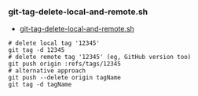 ### git-tag-delete-local-and-remote.sh
- [git-tag-delete-local-and-remote.sh](https://gist.github.com/mobilemind/7883996)
```
# delete local tag '12345'
git tag -d 12345
# delete remote tag '12345' (eg, GitHub version too)
git push origin :refs/tags/12345
# alternative approach
git push --delete origin tagName
git tag -d tagName
```
